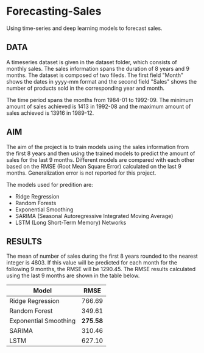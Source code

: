 # Forecasting-Sales
Using time-series and deep learning models to forecast sales.

## DATA
A timeseries dataset is given in the dataset folder, which consists of monthly sales. The sales information spans the duration of 8 years and 9 months. The dataset is composed of two fileds. The first field "Month" shows the dates in yyyy-mm format and the second field "Sales" shows the number of products sold in the corresponding year and month.  

The time period spans the months from 1984-01 to 1992-09. The minimum amount of sales achieved is 1413 in 1992-08 and the maximum amount of sales achieved is 13916 in 1989-12. 

## AIM 
The aim of the project is to train models using the sales information from the first 8 years and then using the trained models to predict the amount of sales for the last 9 months. Different models are compared with each other based on the RMSE (Root Mean Square Error) calculated on the last 9 months. Generalization error is not reported for this project. 

The models used for predition are:
* Ridge Regression
* Random Forests
* Exponential Smoothing
* SARIMA (Seasonal Autoregressive Integrated Moving Average)
* LSTM (Long Short-Term Memory) Networks

## RESULTS
The mean of number of sales during the first 8 years rounded to the nearest integer is 4803. If this value will be predicted for each month for the following 9 months, the RMSE will be 1290.45. The RMSE results calculated using the last 9 months are shown in the table below.  

Model | RMSE
--- | --- 
Ridge Regression | 766.69 
Random Forest | 349.61
Exponential Smoothing | __275.58__
SARIMA | 310.46
LSTM | 627.10
